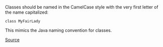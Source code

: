 Classes should be named in the CamelCase style with the very first letter of the name capitalized:

    class MyFairLady

This mimics the Java naming convention for classes.

[Source](http://docs.scala-lang.org/style/naming-conventions.html)
